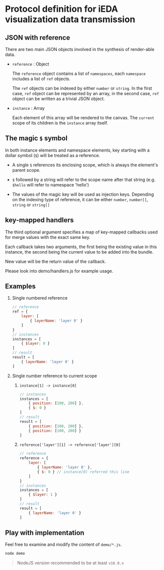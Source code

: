 # Protocol definition for iEDA visualization data transmission

## JSON with reference

There are two main JSON objects involved in the synthesis of render-able data.

+ `reference` : Object

    The `reference` object contains a list of `namespaces`,
    each `namespace` includes a list of `ref` objects.

    The `ref` objects can be indexed by either `number` or `string`.
    In the first case, `ref` object can be represented by an array,
    in the second case, `ref` object can be written as a trivial JSON object.

+ `instance` : Array

    Each element of this array will be rendered to the canvas.
    The `current` scope of its children is the `instance` array itself.

## The magic `$` symbol

In both instance elements and namespace elements, key starting with a dollar symbol (`$`) will be treated as a reference.

+ A single `$` references its enclosing scope, which is always the element's parent scope.

+ `$` followed by a string will refer to the scope name after that string (e.g. `$hello` will refer to namespace 'hello')

+ The values of the magic key will be used as injection keys. Depending on the indexing type of reference, it can be either `number`, `number[]`, `string` or `string[]`

## key-mapped handlers

The third optional argument specifies a map of key-mapped callbacks used for merge values with the exact same key.

Each callback takes two arguments, the first being the existing value in this instance,
the second being the current value to be added into the bundle.

New value will be the return value of the callback.

Please look into demo/handlers.js for example usage.

## Examples

1. Single numbered reference

    ```js
    // reference
    ref = {
        layer: [
            { layerName: 'layer 0' }
        ]
    }
    // instances
    instances = [
        { $layer: 0 }
    ]
    // result
    result = [
        { layerName: 'layer 0' }
    ]
    ```

1. Single number reference to current scope

    1. `instance[1] -> instance[0]`

        ```js
        // instances
        instances = [
            { position: [100, 200] },
            { $: 0 }
        ]
        // result
        result = [
            { position: [100, 200] },
            { position: [100, 200] }
        ]
        ```

    1. `reference['layer'][1] -> reference['layer'][0]`

        ```js
        // reference
        reference = {
            layer: [
                { layerName: 'layer 0' },
                { $: 0 } // instance[0] referred this line
            ]
        }
        // instances
        instances = [
            { $layer: 1 }
        ]
        // result
        result = [
            { layerName: 'layer 0' }
        ]
        ```

## Play with implementation

Feel free to examine and modify the content of `demo/*.js`.

```sh
node demo
```

> NodeJS version recommended to be at least `v16.0.x`
